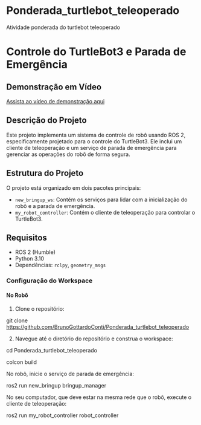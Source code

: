 # Ponderada_turtlebot_teleoperado
Atividade ponderada do turtlebot teleoperado

# Controle do TurtleBot3 e Parada de Emergência

## Demonstração em Vídeo

[Assista ao vídeo de demonstração aqui](https://www.youtube.com/watch?v=rrF-uFXSRzU)

## Descrição do Projeto

Este projeto implementa um sistema de controle de robô usando ROS 2, especificamente projetado para o controle do TurtleBot3. Ele inclui um cliente de teleoperação e um serviço de parada de emergência para gerenciar as operações do robô de forma segura.

## Estrutura do Projeto

O projeto está organizado em dois pacotes principais:

- `new_bringup_ws`: Contém os serviços para lidar com a inicialização do robô e a parada de emergência.
- `my_robot_controller`: Contém o cliente de teleoperação para controlar o TurtleBot3.

## Requisitos

- ROS 2 (Humble)
- Python 3.10
- Dependências: `rclpy`, `geometry_msgs`

### Configuração do Workspace

#### No Robô

1. Clone o repositório:

git clone https://github.com/BrunoGottardoConti/Ponderada_turtlebot_teleoperado

2. Navegue até o diretório do repositório e construa o workspace:

cd Ponderada_turtlebot_teleoperado

colcon build

No robô, inicie o serviço de parada de emergência:

ros2 run new_bringup bringup_manager

No seu computador, que deve estar na mesma rede que o robô, execute o cliente de teleoperação:

ros2 run my_robot_controller robot_controller